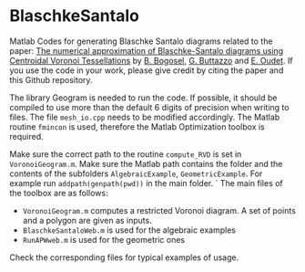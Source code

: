 # BlaschkeSantalo
Matlab Codes for generating Blaschke Santalo diagrams related to the paper:  [The numerical approximation of Blaschke-Santalo diagrams using Centroidal Voronoi Tessellations](https://hal.science/hal-03966754) by [B. Bogosel](http://www.cmap.polytechnique.fr/~beniamin.bogosel/), [G. Buttazzo](https://people.dm.unipi.it/buttazzo/) and [E. Oudet](https://membres-ljk.imag.fr/Edouard.Oudet/). If you use the code in your work, please give credit by citing the paper and this Github repository.

The library Geogram is needed to run the code. If possible, it should be compiled to use more than the default 6 digits of precision when writing to files. The file `mesh_io.cpp` needs to be modified accordingly. The Matlab routine `fmincon` is used, therefore the Matlab Optimization toolbox is required. 

Make sure the correct path to the routine `compute_RVD` is set in `VoronoiGeogram.m`. Make sure the Matlab path contains the folder and the contents of the subfolders `AlgebraicExample`, `GeometricExample`. For example run `addpath(genpath(pwd))` in the main folder. 
`
The main files of the toolbox are as follows:
- `VoronoiGeogram.m`  computes a restricted Voronoi diagram. A set of points and a polygon are given as inputs.
- `BlaschkeSantaloWeb.m` is used for the algebraic examples
- `RunAPWweb.m` is used for the geometric ones

Check the corresponding files for typical examples of usage. 
